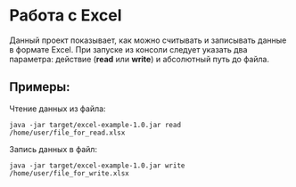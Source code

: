 # Работа с Excel

Данный проект показывает, как можно считывать и записывать данные в формате Excel.
При запуске из консоли следует указать два параметра: действие (**read** или **write**) и абсолютный путь до файла.

## Примеры:
Чтение данных из файла:

```java -jar target/excel-example-1.0.jar read /home/user/file_for_read.xlsx```

Запись данных в файл:

```java -jar target/excel-example-1.0.jar write /home/user/file_for_write.xlsx```